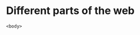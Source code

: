 <!DOCTYPE html>
<html>
  <head>
    <meta charset="utf -8">
    <title> Web Page TIC</title>
  </head>
  <body>
    <h1> Different parts of the web</h1>
    
    
    <body>
 </html>
